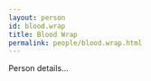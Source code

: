 ```yaml
---
layout: person
id: blood.wrap
title: Blood Wrap
permalink: people/blood.wrap.html
---
```


Person details...